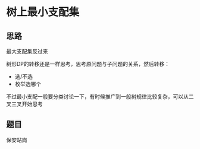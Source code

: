# 树上最小支配集

## 思路

最大支配集反过来

树形DP的转移还是一样思考，思考原问题与子问题的关系，然后转移：

- 选/不选
- 枚举选哪个

不过最小支配一般要分类讨论一下，有时候推广到一般树规律比较复杂，可以从二叉三叉开始思考

## 题目

保安站岗